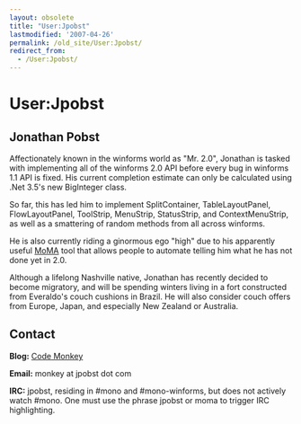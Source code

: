 ```yaml
---
layout: obsolete
title: "User:Jpobst"
lastmodified: '2007-04-26'
permalink: /old_site/User:Jpobst/
redirect_from:
  - /User:Jpobst/
---
```


User:Jpobst
===========

Jonathan Pobst
--------------

Affectionately known in the winforms world as "Mr. 2.0", Jonathan is tasked with implementing all of the winforms 2.0 API before every bug in winforms 1.1 API is fixed. His current completion estimate can only be calculated using .Net 3.5's new BigInteger class.

So far, this has led him to implement SplitContainer, TableLayoutPanel, FlowLayoutPanel, ToolStrip, MenuStrip, StatusStrip, and ContextMenuStrip, as well as a smattering of random methods from all across winforms.

He is also currently riding a ginormous ego "high" due to his apparently useful [MoMA]({{site.github.url}}/old_site/MoMA "MoMA") tool that allows people to automate telling him what he has not done yet in 2.0.

Although a lifelong Nashville native, Jonathan has recently decided to become migratory, and will be spending winters living in a fort constructed from Everaldo's couch cushions in Brazil. He will also consider couch offers from Europe, Japan, and especially New Zealand or Australia.

Contact
-------

**Blog:** [Code Monkey](http://jpobst.blogspot.com/)

**Email:** monkey at jpobst dot com

**IRC:** jpobst, residing in \#mono and \#mono-winforms, but does not actively watch \#mono. One must use the phrase jpobst or moma to trigger IRC highlighting.

